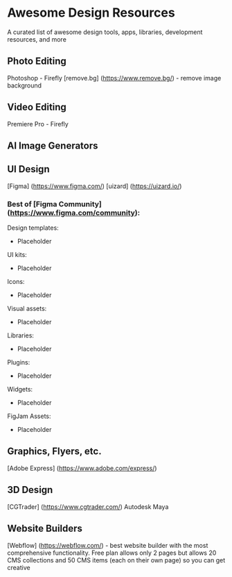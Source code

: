 # Awesome Design Resources
A curated list of awesome design tools, apps, libraries, development resources, and more

## Photo Editing
Photoshop - Firefly
[remove.bg] (https://www.remove.bg/) - remove image background


## Video Editing
Premiere Pro - Firefly


## AI Image Generators


## UI Design
[Figma] (https://www.figma.com/)
[uizard] (https://uizard.io/)

### Best of [Figma Community] (https://www.figma.com/community):
Design templates:
* Placeholder

UI kits:
* Placeholder

Icons:
* Placeholder

Visual assets:
* Placeholder

Libraries:
* Placeholder

Plugins:
* Placeholder

Widgets:
* Placeholder

FigJam Assets:
* Placeholder


## Graphics, Flyers, etc.
[Adobe Express] (https://www.adobe.com/express/)


## 3D Design
[CGTrader] (https://www.cgtrader.com/)
Autodesk Maya


## Website Builders
[Webflow] (https://webflow.com/) - best website builder with the most comprehensive functionality. Free plan allows only 2 pages but allows 20 CMS collections and 50 CMS items (each on their own page) so you can get creative
